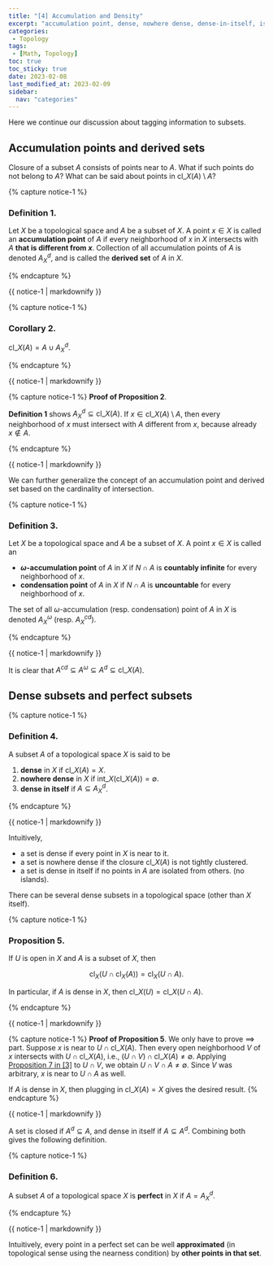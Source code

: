 ```yaml
---
title: "[4] Accumulation and Density"               
excerpt: "accumulation point, dense, nowhere dense, dense-in-itself, isolated, perfect "    
categories:                              
 - Topology
tags:                                
 - [Math, Topology]
toc: true
toc_sticky: true
date: 2023-02-08
last_modified_at: 2023-02-09
sidebar:
  nav: "categories"
---
```



Here we continue our discussion about tagging information to subsets.

## Accumulation points and derived sets

Closure of a subset $A$ consists of points near to $A$. What if such points do not belong to $A$? What can be said about points in $\mathrm{cl}\_X(A) \setminus A$?

{% capture notice-1 %}
### Definition 1.

Let $X$ be a topological space and $A$ be a subset of $X$. A point $x\in X$ is called an **accumulation point** of $A$ if every neighborhood of $x$ in $X$ intersects with $A$ **that is different from $x$**. Collection of all accumulation points of $A$ is denoted $A_X^d$, and is called the **derived set** of $A$ in $X$.

{% endcapture %}

<div class="notice--info">{{ notice-1 | markdownify }}</div>

{% capture notice-1 %}
### Corollary 2.

$\mathrm{cl}\_X(A) = A \cup A_X^d$.

{% endcapture %}

<div class="notice--info">{{ notice-1 | markdownify }}</div>

{% capture notice-1 %}
**Proof of Proposition 2**. 

**Definition 1** shows $A_X^d \subseteq \mathrm{cl}\_X(A)$. If $x \in \mathrm{cl}\_X(A)\setminus A$, then every neighborhood of $x$ must intersect with $A$ different from $x$, because already $x \notin A$. 

{% endcapture %}

<div class="notice">{{ notice-1 | markdownify }}</div>

We can further generalize the concept of an accumulation point and derived set based on the cardinality of intersection.

{% capture notice-1 %}
### Definition 3.

Let $X$ be a topological space and $A$ be a subset of $X$. A point $x\in X$ is called an 
- **$\omega$-accumulation point** of $A$ in $X$ if $N\cap A$ is **countably infinite** for every neighborhood of $x$.
- **condensation point** of $A$ in $X$ if $N\cap A$ is **uncountable** for every neighborhood of $x$.

The set of all $\omega$-accumulation (resp. condensation) point of $A$ in $X$ is denoted $A_X^{\omega}$ (resp. $A_X^{cd}$).

{% endcapture %}

<div class="notice--info">{{ notice-1 | markdownify }}</div>

It is clear that $A^{cd} \subseteq A^\omega \subseteq A^d \subseteq \mathrm{cl}\_X(A)$. 

## Dense subsets and perfect subsets

{% capture notice-1 %}
### Definition 4.

A subset $A$ of a topological space $X$ is said to be 
1. **dense** in $X$ if $\mathrm{cl}\_X(A) = X$.
2. **nowhere dense** in $X$ if $\mathrm{int}\_X(\mathrm{cl}\_X(A)) = \emptyset$.
3. **dense in itself** if $A \subseteq A_X^d$. 

{% endcapture %}

<div class="notice--info">{{ notice-1 | markdownify }}</div>

Intuitively, 
- a set is dense if every point in $X$ is near to it. 
- a set is nowhere dense if the closure $\mathrm{cl}\_X(A)$  is not tightly clustered. 
- a set is dense in itself if no points in $A$ are isolated from others. (no islands). 

There can be several dense subsets in a topological space (other than $X$ itself). 

{% capture notice-1 %}
### Proposition 5.

If $U$ is open in $X$ and $A$ is a subset of $X$, then 

$$
\mathrm{cl}_X(U \cap \mathrm{cl}_X(A)) = \mathrm{cl}_X(U\cap A).
$$

In particular, if $A$ is dense in $X$, then $\mathrm{cl}\_X(U) = \mathrm{cl}\_X(U\cap A)$.

{% endcapture %}

<div class="notice--info">{{ notice-1 | markdownify }}</div>

{% capture notice-1 %}
**Proof of Proposition 5**. We only have to prove $\implies$ part. Suppose $x$ is near to $U\cap \mathrm{cl}\_X(A)$. Then every open neighborhood $V$ of $x$ intersects with $U\cap \mathrm{cl}\_X(A)$, i.e., $(U\cap V) \cap \mathrm{cl}\_X(A) \neq \emptyset$. Applying [Proposition 7 in [3]](https://mcf17.github.io/topology/topology-3/#proposition-7) to $U\cap V$, we obtain $U\cap V \cap A \neq \emptyset$. Since $V$ was arbitrary, $x$ is near to $U\cap A$ as well.


If $A$ is dense in $X$, then plugging in  $\mathrm{cl}\_X(A) = X$ gives the desired result.
{% endcapture %}

<div class="notice">{{ notice-1 | markdownify }}</div>

A set is closed if $A^d \subseteq A$, and dense in itself if $A \subseteq A^d$. Combining both gives the following definition.

{% capture notice-1 %}
### Definition 6.

A subset $A$ of a topological space $X$ is **perfect** in $X$ if $A = A_X^d$. 

{% endcapture %}

<div class="notice--info">{{ notice-1 | markdownify }}</div>

Intuitively, every point in a perfect set can be well **approximated** (in topological sense using the nearness condition) by **other points in that set**. 